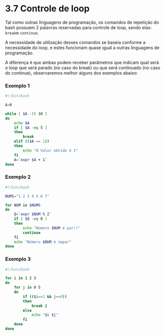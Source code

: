 # 3.7 Controle de loop

Tal como outras linguagens de programação, os comandos de repetição do bash possuem 2 palavras reservadas para controle de loop, sendo elas: `break`e `continue`.

A necessidade de utilização desses comandos se baseia conforme a necessidade do loop, e estes funcionam quase igual a outras linguagens de programação.

A diferença é que ambas podem receber parâmetros que indicam qual será o loop que será parado (no caso do break) ou que será continuado (no caso do continue), observaremos melhor alguns dos exemplos abaixo:

### Exemplo 1

```bash
#!/bin/bash

A=0

while [ $A -lt 10 ]
do
    echo $A
    if [ $A -eq 5 ]
    then
        break
    elif (($A == 1))
    then
        echo "O Valor obtido é 1"
    fi
    A=`expr $A + 1`
done
```

### Exemplo 2

```bash
#!/bin/bash

NUMS="1 2 3 4 5 6 7"

for NUM in $NUMS
do
    Q=`expr $NUM % 2`
    if [ $Q -eq 0 ]
    then
        echo "Número $NUM é par!!"
        continue
    fi
    echo "Número $NUM é impar"
done
```

### Exemplo 3

```bash
#!/bin/bash

for i in 1 2 3
do
    for j in 0 5
    do
        if (($i==2 && j==0))
        then
            break 2
        else
            echo "$i $j"
        fi
    done
done
```
